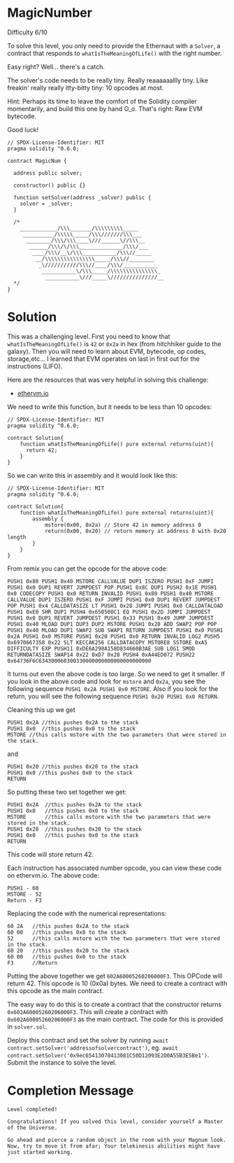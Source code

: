 # MagicNumber
Difficulty 6/10

To solve this level, you only need to provide the Ethernaut with a `Solver`, a contract that responds to `whatIsTheMeaningOfLife()` with the right number.

Easy right? Well... there's a catch.

The solver's code needs to be really tiny. Really reaaaaaallly tiny. Like freakin' really really itty-bitty tiny: 10 opcodes at most.

Hint: Perhaps its time to leave the comfort of the Solidity compiler momentarily, and build this one by hand O_o. That's right: Raw EVM bytecode.

Good luck!

``` Solidity
// SPDX-License-Identifier: MIT
pragma solidity ^0.6.0;

contract MagicNum {

  address public solver;

  constructor() public {}

  function setSolver(address _solver) public {
    solver = _solver;
  }

  /*
    ____________/\\\_______/\\\\\\\\\_____        
     __________/\\\\\_____/\\\///////\\\___       
      ________/\\\/\\\____\///______\//\\\__      
       ______/\\\/\/\\\______________/\\\/___     
        ____/\\\/__\/\\\___________/\\\//_____    
         __/\\\\\\\\\\\\\\\\_____/\\\//________   
          _\///////////\\\//____/\\\/___________  
           ___________\/\\\_____/\\\\\\\\\\\\\\\_ 
            ___________\///_____\///////////////__
  */
}
```

# Solution
This was a challenging level. First you need to know that `whatIsTheMeaningOfLife()` is `42` or `0x2a` in hex (from hitchhiker guide to the galaxy). Then you will need to learn about EVM, bytecode, op codes, storage,etc... I learned that EVM operates on last in first out for the instructions (LIFO). 

Here are the resources that was very helpful in solving this challenge:

* [ethervm.io](https://ethervm.io/)


We need to write this function, but it needs to be less than 10 opcodes:

``` solidity
// SPDX-License-Identifier: MIT
pragma solidity ^0.6.0;

contract Solution{
    function whatIsTheMeaningOfLife() pure external returns(uint){
      return 42;
    }
}
```

So we can write this in assembly and it would look like this:

``` solidity
// SPDX-License-Identifier: MIT
pragma solidity ^0.6.0;

contract Solution{
    function whatIsTheMeaningOfLife() pure external returns(uint){
        assembly { 
            mstore(0x00, 0x2a) // Store 42 in memory address 0
            return(0x00, 0x20) // return memory at address 0 with 0x20 length
        }
    }
}
```

From remix you can get the opcode for the above code:

```
PUSH1 0x80 PUSH1 0x40 MSTORE CALLVALUE DUP1 ISZERO PUSH1 0xF JUMPI PUSH1 0x0 DUP1 REVERT JUMPDEST POP PUSH1 0x8C DUP1 PUSH2 0x1E PUSH1 0x0 CODECOPY PUSH1 0x0 RETURN INVALID PUSH1 0x80 PUSH1 0x40 MSTORE CALLVALUE DUP1 ISZERO PUSH1 0xF JUMPI PUSH1 0x0 DUP1 REVERT JUMPDEST POP PUSH1 0x4 CALLDATASIZE LT PUSH1 0x28 JUMPI PUSH1 0x0 CALLDATALOAD PUSH1 0xE0 SHR DUP1 PUSH4 0x650500C1 EQ PUSH1 0x2D JUMPI JUMPDEST PUSH1 0x0 DUP1 REVERT JUMPDEST PUSH1 0x33 PUSH1 0x49 JUMP JUMPDEST PUSH1 0x40 MLOAD DUP1 DUP3 DUP2 MSTORE PUSH1 0x20 ADD SWAP2 POP POP PUSH1 0x40 MLOAD DUP1 SWAP2 SUB SWAP1 RETURN JUMPDEST PUSH1 0x0 PUSH1 0x2A PUSH1 0x0 MSTORE PUSH1 0x20 PUSH1 0x0 RETURN INVALID LOG2 PUSH5 0x6970667358 0x22 SLT KECCAK256 CALLDATACOPY MSTORE8 SSTORE 0xA5 DIFFICULTY EXP PUSH11 0xDE6A298A158D834660B3AE SUB LOG1 SMOD RETURNDATASIZE SWAP14 0x22 0xD7 0x28 PUSH4 0xA44ED072 PUSH22 0x64736F6C634300060300330000000000000000000000 
```

It turns out even the above code is too large. So we need to get it smaller. If you look in the above code and look for `mstore` and `0x2a`, you see the following sequence `PUSH1 0x2A PUSH1 0x0 MSTORE`.  Also if you look for the return, you will see the following sequence `PUSH1 0x20 PUSH1 0x0 RETURN`.

Cleaning this up we get

```
PUSH1 0x2A //this pushes 0x2A to the stack
PUSH1 0x0  //this pushes 0x0 to the stack
MSTORE //this calls mstore with the two parameters that were stored in the stack.
```
and 

```
PUSH1 0x20 //this pushes 0x20 to the stack
PUSH1 0x0 //this pushes 0x0 to the stack
RETURN
```

So putting these two set together we get:

```
PUSH1 0x2A  //this pushes 0x2A to the stack
PUSH1 0x0   //this pushes 0x0 to the stack
MSTORE      //this calls mstore with the two parameters that were stored in the stack.
PUSH1 0x20  //this pushes 0x20 to the stack
PUSH1 0x0   //this pushes 0x0 to the stack
RETURN
```

This code will store return 42.

Each instruction has associated number opcode, you can view these code on ethervm.io. The above code:

```
PUSH1 - 60
MSTORE - 52
Return - F3
```

Replacing the code with the numerical representations:

```
60 2A   //this pushes 0x2A to the stack
60 00   //this pushes 0x0 to the stack
52      //this calls mstore with the two parameters that were stored in the stack.
60 20   //this pushes 0x20 to the stack
60 00   //this pushes 0x0 to the stack
F3      //Return
```

Putting the above together we get `602A60005260206000F3`. This OPCode will return 42. This opcode is 10 (0x0a) bytes. We need to create a contract with this opcode as the main contract.

The easy way to do this is to create a contract that the constructor returns `0x602A60005260206000F3`. This will create a contract with `0x602A60005260206000F3` as the main contract. The code for this is provided in `solver.sol`.

Deploy this contract and set the solver by running `await contract.setSolver('addressofsolvercontract')`, eg. `await contract.setSolver('0x9ec65413078413081C50D12093E2D0A55B3E5Be1')`. Submit the instance to solve the level.


# Completion Message
```
Level completed!

Congratulations! If you solved this level, consider yourself a Master of the Universe.

Go ahead and pierce a random object in the room with your Magnum look. Now, try to move it from afar; Your telekinesis abilities might have just started working.
```

